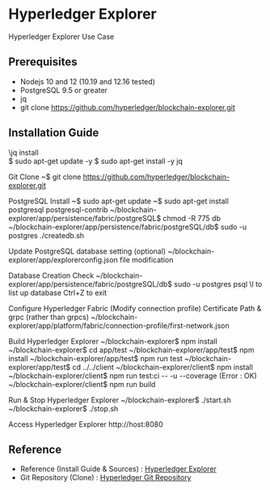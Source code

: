 # Hyperledger Explorer

Hyperledger Explorer Use Case 


## Prerequisites

- Nodejs 10 and 12 (10.19 and 12.16 tested)
- PostgreSQL 9.5 or greater
- jq
- git clone https://github.com/hyperledger/blockchain-explorer.git


## Installation Guide 

\jq install\
$ sudo apt-get update -y
$ sudo apt-get install -y jq

Git Clone
~$ git clone https://github.com/hyperledger/blockchain-explorer.git

PostgreSQL Install 
~$ sudo apt-get update
~$ sudo apt-get install postgresql postgresql-contrib
~/blockchain-explorer/app/persistence/fabric/postgreSQL$ chmod -R 775 db
~/blockchain-explorer/app/persistence/fabric/postgreSQL/db$ sudo -u postgres ./createdb.sh

Update PostgreSQL database setting (optional) 
~/blockchain-explorer/app/explorerconfig.json file modification 

Database Creation Check 
~/blockchain-explorer/app/persistence/fabric/postgreSQL/db$ sudo -u postgres psql
\l to list up database
Ctrl+Z to exit 

Configure Hyperledger Fabric (Modify connection profile) 
Certificate Path & grpc (rather than grpcs)
~/blockchain-explorer/app/platform/fabric/connection-profile/first-network.json

Build Hyperledger Explorer
~/blockchain-explorer$ npm install
~/blockchain-explorer$ cd app/test
~/blockchain-explorer/app/test$ npm install
~/blockchain-explorer/app/test$ npm run test
~/blockchain-explorer/app/test$ cd ../../client
~/blockchain-explorer/client$ npm install
~/blockchain-explorer/client$ npm run test:ci -- -u --coverage (Error : OK) 
~/blockchain-explorer/client$ npm run build

Run & Stop Hyperledger Explorer 
~/blockchain-explorer$ ./start.sh
~/blockchain-explorer$ ./stop.sh

Access Hyperledger Explorer 
http://host:8080


## Reference 

- Reference (Install Guide & Sources) : [Hyperledger Explorer](https://github.com/hyperledger/blockchain-explorer)
- Git Repository (Clone) : [Hyperledger Git Repository](https://github.com/hyperledger/blockchain-explorer.git)
